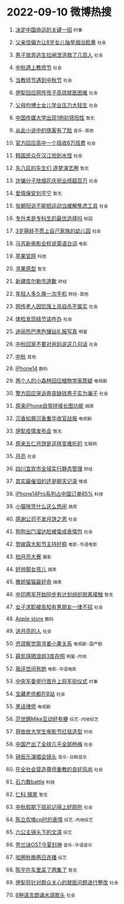 # 2022-09-10 微博热搜 
1. [决定中国命运的关键一招](https://m.weibo.cn/search?containerid=100103type%3D1%26t%3D10%26q%3D%23%E5%86%B3%E5%AE%9A%E4%B8%AD%E5%9B%BD%E5%91%BD%E8%BF%90%E7%9A%84%E5%85%B3%E9%94%AE%E4%B8%80%E6%8B%9B%23&stream_entry_id=51&isnewpage=1&extparam=seat%3D1%26cate%3D10103%26pos%3D0%26filter_type%3Drealtimehot%26c_type%3D51%26dgr%3D0%26display_time%3D1662758636%26pre_seqid%3D1662758636030921958138&luicode=10000011&lfid=106003type%3D25%26t%3D3%26disable_hot%3D1%26filter_type%3Drealtimehot) `时事` 

2. [父亲信偏方让8岁女儿抽旱烟治脸黄](https://m.weibo.cn/search?containerid=100103type%3D1%26t%3D10%26q%3D%23%E7%88%B6%E4%BA%B2%E4%BF%A1%E5%81%8F%E6%96%B9%E8%AE%A98%E5%B2%81%E5%A5%B3%E5%84%BF%E6%8A%BD%E6%97%B1%E7%83%9F%E6%B2%BB%E8%84%B8%E9%BB%84%23&stream_entry_id=31&isnewpage=1&extparam=seat%3D1%26flag%3D0%26band_rank%3D1%26filter_type%3Drealtimehot%26lcate%3D5001%26c_type%3D31%26cate%3D0%26q%3D%2523%25E7%2588%25B6%25E4%25BA%25B2%25E4%25BF%25A1%25E5%2581%258F%25E6%2596%25B9%25E8%25AE%25A98%25E5%25B2%2581%25E5%25A5%25B3%25E5%2584%25BF%25E6%258A%25BD%25E6%2597%25B1%25E7%2583%259F%25E6%25B2%25BB%25E8%2584%25B8%25E9%25BB%2584%2523%26realpos%3D1%26dgr%3D0%26pos%3D0%26display_time%3D1662758636%26pre_seqid%3D1662758636030921958138&luicode=10000011&lfid=106003type%3D25%26t%3D3%26disable_hot%3D1%26filter_type%3Drealtimehot) `社会` 

3. [男子放弃逃生拉闸泄洪救了几百人](https://m.weibo.cn/search?containerid=100103type%3D1%26t%3D10%26q%3D%23%E7%94%B7%E5%AD%90%E6%94%BE%E5%BC%83%E9%80%83%E7%94%9F%E6%8B%89%E9%97%B8%E6%B3%84%E6%B4%AA%E6%95%91%E4%BA%86%E5%87%A0%E7%99%BE%E4%BA%BA%23&stream_entry_id=31&isnewpage=1&extparam=seat%3D1%26flag%3D0%26band_rank%3D2%26filter_type%3Drealtimehot%26lcate%3D5001%26c_type%3D31%26cate%3D0%26q%3D%2523%25E7%2594%25B7%25E5%25AD%2590%25E6%2594%25BE%25E5%25BC%2583%25E9%2580%2583%25E7%2594%259F%25E6%258B%2589%25E9%2597%25B8%25E6%25B3%2584%25E6%25B4%25AA%25E6%2595%2591%25E4%25BA%2586%25E5%2587%25A0%25E7%2599%25BE%25E4%25BA%25BA%2523%26realpos%3D2%26dgr%3D0%26pos%3D1%26display_time%3D1662758636%26pre_seqid%3D1662758636030921958138&luicode=10000011&lfid=106003type%3D25%26t%3D3%26disable_hot%3D1%26filter_type%3Drealtimehot) `社会` 

4. [中秋遇上教师节](https://m.weibo.cn/search?containerid=100103type%3D1%26t%3D10%26q%3D%23%E4%B8%AD%E7%A7%8B%E9%81%87%E4%B8%8A%E6%95%99%E5%B8%88%E8%8A%82%23&stream_entry_id=31&isnewpage=1&extparam=seat%3D1%26flag%3D0%26band_rank%3D3%26filter_type%3Drealtimehot%26lcate%3D5001%26c_type%3D31%26cate%3D0%26q%3D%2523%25E4%25B8%25AD%25E7%25A7%258B%25E9%2581%2587%25E4%25B8%258A%25E6%2595%2599%25E5%25B8%2588%25E8%258A%2582%2523%26realpos%3D3%26dgr%3D0%26pos%3D2%26display_time%3D1662758636%26pre_seqid%3D1662758636030921958138&luicode=10000011&lfid=106003type%3D25%26t%3D3%26disable_hot%3D1%26filter_type%3Drealtimehot) `社会` 

5. [当教师节遇到中秋节](https://m.weibo.cn/search?containerid=100103type%3D1%26t%3D10%26q%3D%23%E5%BD%93%E6%95%99%E5%B8%88%E8%8A%82%E9%81%87%E5%88%B0%E4%B8%AD%E7%A7%8B%E8%8A%82%23&stream_entry_id=31&isnewpage=1&extparam=seat%3D1%26band_rank%3D4%26topic_ad%3D1%26c_type%3D31%26lcate%3D5001%26cate%3D0%26filter_type%3Drealtimehot%26adid%3D165046%26q%3D%2523%25E5%25BD%2593%25E6%2595%2599%25E5%25B8%2588%25E8%258A%2582%25E9%2581%2587%25E5%2588%25B0%25E4%25B8%25AD%25E7%25A7%258B%25E8%258A%2582%2523%26dgr%3D0%26pos%3D3%26display_time%3D1662758636%26pre_seqid%3D1662758636030921958138&luicode=10000011&lfid=106003type%3D25%26t%3D3%26disable_hot%3D1%26filter_type%3Drealtimehot) `社会` 

6. [伊犁回应网传孩子高烧就医困难](https://m.weibo.cn/search?containerid=100103type%3D1%26t%3D10%26q%3D%23%E4%BC%8A%E7%8A%81%E5%9B%9E%E5%BA%94%E7%BD%91%E4%BC%A0%E5%AD%A9%E5%AD%90%E9%AB%98%E7%83%A7%E5%B0%B1%E5%8C%BB%E5%9B%B0%E9%9A%BE%23&stream_entry_id=31&isnewpage=1&extparam=seat%3D1%26flag%3D0%26band_rank%3D4%26filter_type%3Drealtimehot%26lcate%3D5001%26c_type%3D31%26cate%3D0%26q%3D%2523%25E4%25BC%258A%25E7%258A%2581%25E5%259B%259E%25E5%25BA%2594%25E7%25BD%2591%25E4%25BC%25A0%25E5%25AD%25A9%25E5%25AD%2590%25E9%25AB%2598%25E7%2583%25A7%25E5%25B0%25B1%25E5%258C%25BB%25E5%259B%25B0%25E9%259A%25BE%2523%26realpos%3D4%26dgr%3D0%26pos%3D4%26display_time%3D1662758636%26pre_seqid%3D1662758636030921958138&luicode=10000011&lfid=106003type%3D25%26t%3D3%26disable_hot%3D1%26filter_type%3Drealtimehot) `社会` 

7. [父母均博士女儿学业压力大轻生](https://m.weibo.cn/search?containerid=100103type%3D1%26t%3D10%26q%3D%23%E7%88%B6%E6%AF%8D%E5%9D%87%E5%8D%9A%E5%A3%AB%E5%A5%B3%E5%84%BF%E5%AD%A6%E4%B8%9A%E5%8E%8B%E5%8A%9B%E5%A4%A7%E8%BD%BB%E7%94%9F%23&stream_entry_id=31&isnewpage=1&extparam=seat%3D1%26flag%3D0%26band_rank%3D5%26filter_type%3Drealtimehot%26lcate%3D5001%26c_type%3D31%26cate%3D0%26q%3D%2523%25E7%2588%25B6%25E6%25AF%258D%25E5%259D%2587%25E5%258D%259A%25E5%25A3%25AB%25E5%25A5%25B3%25E5%2584%25BF%25E5%25AD%25A6%25E4%25B8%259A%25E5%258E%258B%25E5%258A%259B%25E5%25A4%25A7%25E8%25BD%25BB%25E7%2594%259F%2523%26realpos%3D5%26dgr%3D0%26pos%3D5%26display_time%3D1662758636%26pre_seqid%3D1662758636030921958138&luicode=10000011&lfid=106003type%3D25%26t%3D3%26disable_hot%3D1%26filter_type%3Drealtimehot) `社会` 

8. [中国传媒大学出现1例初筛阳性](https://m.weibo.cn/search?containerid=100103type%3D1%26t%3D10%26q%3D%23%E4%B8%AD%E5%9B%BD%E4%BC%A0%E5%AA%92%E5%A4%A7%E5%AD%A6%E5%87%BA%E7%8E%B01%E4%BE%8B%E5%88%9D%E7%AD%9B%E9%98%B3%E6%80%A7%23&stream_entry_id=31&isnewpage=1&extparam=seat%3D1%26flag%3D0%26band_rank%3D6%26filter_type%3Drealtimehot%26lcate%3D5001%26c_type%3D31%26cate%3D0%26q%3D%2523%25E4%25B8%25AD%25E5%259B%25BD%25E4%25BC%25A0%25E5%25AA%2592%25E5%25A4%25A7%25E5%25AD%25A6%25E5%2587%25BA%25E7%258E%25B01%25E4%25BE%258B%25E5%2588%259D%25E7%25AD%259B%25E9%2598%25B3%25E6%2580%25A7%2523%26realpos%3D6%26dgr%3D0%26pos%3D6%26display_time%3D1662758636%26pre_seqid%3D1662758636030921958138&luicode=10000011&lfid=106003type%3D25%26t%3D3%26disable_hot%3D1%26filter_type%3Drealtimehot) `暂无` 

9. [从此小说中的侠客有了脸](https://m.weibo.cn/search?containerid=100103type%3D1%26t%3D10%26q%3D%23%E4%BB%8E%E6%AD%A4%E5%B0%8F%E8%AF%B4%E4%B8%AD%E7%9A%84%E4%BE%A0%E5%AE%A2%E6%9C%89%E4%BA%86%E8%84%B8%23&stream_entry_id=31&isnewpage=1&extparam=seat%3D1%26flag%3D0%26band_rank%3D7%26filter_type%3Drealtimehot%26lcate%3D5001%26c_type%3D31%26cate%3D0%26q%3D%2523%25E4%25BB%258E%25E6%25AD%25A4%25E5%25B0%258F%25E8%25AF%25B4%25E4%25B8%25AD%25E7%259A%2584%25E4%25BE%25A0%25E5%25AE%25A2%25E6%259C%2589%25E4%25BA%2586%25E8%2584%25B8%2523%26realpos%3D7%26dgr%3D0%26pos%3D7%26display_time%3D1662758636%26pre_seqid%3D1662758636030921958138&luicode=10000011&lfid=106003type%3D25%26t%3D3%26disable_hot%3D1%26filter_type%3Drealtimehot) `音乐-其他` 

10. [官方回应高中一个班收8万班费](https://m.weibo.cn/search?containerid=100103type%3D1%26t%3D10%26q%3D%23%E5%AE%98%E6%96%B9%E5%9B%9E%E5%BA%94%E9%AB%98%E4%B8%AD%E4%B8%80%E4%B8%AA%E7%8F%AD%E6%94%B68%E4%B8%87%E7%8F%AD%E8%B4%B9%23&stream_entry_id=31&isnewpage=1&extparam=seat%3D1%26flag%3D0%26band_rank%3D8%26filter_type%3Drealtimehot%26lcate%3D5001%26c_type%3D31%26cate%3D0%26q%3D%2523%25E5%25AE%2598%25E6%2596%25B9%25E5%259B%259E%25E5%25BA%2594%25E9%25AB%2598%25E4%25B8%25AD%25E4%25B8%2580%25E4%25B8%25AA%25E7%258F%25AD%25E6%2594%25B68%25E4%25B8%2587%25E7%258F%25AD%25E8%25B4%25B9%2523%26realpos%3D8%26dgr%3D0%26pos%3D8%26display_time%3D1662758636%26pre_seqid%3D1662758636030921958138&luicode=10000011&lfid=106003type%3D25%26t%3D3%26disable_hot%3D1%26filter_type%3Drealtimehot) `社会` 

11. [韩国民众在汉江拍到水怪](https://m.weibo.cn/search?containerid=100103type%3D1%26t%3D10%26q%3D%23%E9%9F%A9%E5%9B%BD%E6%B0%91%E4%BC%97%E5%9C%A8%E6%B1%89%E6%B1%9F%E6%8B%8D%E5%88%B0%E6%B0%B4%E6%80%AA%23&stream_entry_id=31&isnewpage=1&extparam=seat%3D1%26flag%3D0%26band_rank%3D9%26filter_type%3Drealtimehot%26lcate%3D5001%26c_type%3D31%26cate%3D0%26q%3D%2523%25E9%259F%25A9%25E5%259B%25BD%25E6%25B0%2591%25E4%25BC%2597%25E5%259C%25A8%25E6%25B1%2589%25E6%25B1%259F%25E6%258B%258D%25E5%2588%25B0%25E6%25B0%25B4%25E6%2580%25AA%2523%26realpos%3D9%26dgr%3D0%26pos%3D9%26display_time%3D1662758636%26pre_seqid%3D1662758636030921958138&luicode=10000011&lfid=106003type%3D25%26t%3D3%26disable_hot%3D1%26filter_type%3Drealtimehot) `社会` 

12. [东八区的先生们 逐梦演艺圈](https://m.weibo.cn/search?containerid=100103type%3D1%26t%3D10%26q%3D%E4%B8%9C%E5%85%AB%E5%8C%BA%E7%9A%84%E5%85%88%E7%94%9F%E4%BB%AC+%E9%80%90%E6%A2%A6%E6%BC%94%E8%89%BA%E5%9C%88&stream_entry_id=31&isnewpage=1&extparam=seat%3D1%26flag%3D0%26band_rank%3D10%26filter_type%3Drealtimehot%26lcate%3D5001%26c_type%3D31%26cate%3D0%26q%3D%25E4%25B8%259C%25E5%2585%25AB%25E5%258C%25BA%25E7%259A%2584%25E5%2585%2588%25E7%2594%259F%25E4%25BB%25AC%2520%25E9%2580%2590%25E6%25A2%25A6%25E6%25BC%2594%25E8%2589%25BA%25E5%259C%2588%26realpos%3D10%26dgr%3D0%26pos%3D10%26display_time%3D1662758636%26pre_seqid%3D1662758636030921958138&luicode=10000011&lfid=106003type%3D25%26t%3D3%26disable_hot%3D1%26filter_type%3Drealtimehot) `暂无` 

13. [诈骗分子放烟花庆祝业绩超百万](https://m.weibo.cn/search?containerid=100103type%3D1%26t%3D10%26q%3D%23%E8%AF%88%E9%AA%97%E5%88%86%E5%AD%90%E6%94%BE%E7%83%9F%E8%8A%B1%E5%BA%86%E7%A5%9D%E4%B8%9A%E7%BB%A9%E8%B6%85%E7%99%BE%E4%B8%87%23&stream_entry_id=31&isnewpage=1&extparam=seat%3D1%26flag%3D0%26band_rank%3D11%26filter_type%3Drealtimehot%26lcate%3D5001%26c_type%3D31%26cate%3D0%26q%3D%2523%25E8%25AF%2588%25E9%25AA%2597%25E5%2588%2586%25E5%25AD%2590%25E6%2594%25BE%25E7%2583%259F%25E8%258A%25B1%25E5%25BA%2586%25E7%25A5%259D%25E4%25B8%259A%25E7%25BB%25A9%25E8%25B6%2585%25E7%2599%25BE%25E4%25B8%2587%2523%26realpos%3D11%26dgr%3D0%26pos%3D11%26display_time%3D1662758636%26pre_seqid%3D1662758636030921958138&luicode=10000011&lfid=106003type%3D25%26t%3D3%26disable_hot%3D1%26filter_type%3Drealtimehot) `社会` 

14. [爱情保安刘宇宁](http://m.weibo.cn/c/wbox?&id=076e2qeuae&roomid=15242&q=%23%E7%88%B1%E6%83%85%E4%BF%9D%E5%AE%89%E5%88%98%E5%AE%87%E5%AE%81%23&extparam=seat%3D1%26flag%3D0%26band_rank%3D12%26filter_type%3Drealtimehot%26lcate%3D5001%26c_type%3D31%26cate%3D0%26q%3D%2523%25E7%2588%25B1%25E6%2583%2585%25E4%25BF%259D%25E5%25AE%2589%25E5%2588%2598%25E5%25AE%2587%25E5%25AE%2581%2523%26realpos%3D12%26dgr%3D0%26pos%3D12%26display_time%3D1662758636%26pre_seqid%3D1662758636030921958138&luicode=10000011&lfid=106003type%3D25%26t%3D3%26disable_hot%3D1%26filter_type%3Drealtimehot) `暂无` 

15. [张朝阳说不能把运动当缓解焦虑工具](https://m.weibo.cn/search?containerid=100103type%3D1%26t%3D10%26q%3D%23%E5%BC%A0%E6%9C%9D%E9%98%B3%E8%AF%B4%E4%B8%8D%E8%83%BD%E6%8A%8A%E8%BF%90%E5%8A%A8%E5%BD%93%E7%BC%93%E8%A7%A3%E7%84%A6%E8%99%91%E5%B7%A5%E5%85%B7%23&stream_entry_id=31&isnewpage=1&extparam=seat%3D1%26flag%3D0%26band_rank%3D13%26filter_type%3Drealtimehot%26lcate%3D5001%26c_type%3D31%26cate%3D0%26q%3D%2523%25E5%25BC%25A0%25E6%259C%259D%25E9%2598%25B3%25E8%25AF%25B4%25E4%25B8%258D%25E8%2583%25BD%25E6%258A%258A%25E8%25BF%2590%25E5%258A%25A8%25E5%25BD%2593%25E7%25BC%2593%25E8%25A7%25A3%25E7%2584%25A6%25E8%2599%2591%25E5%25B7%25A5%25E5%2585%25B7%2523%26realpos%3D13%26dgr%3D0%26pos%3D13%26display_time%3D1662758636%26pre_seqid%3D1662758636030921958138&luicode=10000011&lfid=106003type%3D25%26t%3D3%26disable_hot%3D1%26filter_type%3Drealtimehot) `社会` 

16. [专升本是专科生的最优选择吗](https://m.weibo.cn/search?containerid=100103type%3D1%26t%3D10%26q%3D%23%E4%B8%93%E5%8D%87%E6%9C%AC%E6%98%AF%E4%B8%93%E7%A7%91%E7%94%9F%E7%9A%84%E6%9C%80%E4%BC%98%E9%80%89%E6%8B%A9%E5%90%97%23&stream_entry_id=31&isnewpage=1&extparam=seat%3D1%26flag%3D0%26band_rank%3D14%26filter_type%3Drealtimehot%26lcate%3D5001%26c_type%3D31%26cate%3D0%26q%3D%2523%25E4%25B8%2593%25E5%258D%2587%25E6%259C%25AC%25E6%2598%25AF%25E4%25B8%2593%25E7%25A7%2591%25E7%2594%259F%25E7%259A%2584%25E6%259C%2580%25E4%25BC%2598%25E9%2580%2589%25E6%258B%25A9%25E5%2590%2597%2523%26realpos%3D14%26dgr%3D0%26pos%3D14%26display_time%3D1662758636%26pre_seqid%3D1662758636030921958138&luicode=10000011&lfid=106003type%3D25%26t%3D3%26disable_hot%3D1%26filter_type%3Drealtimehot) `校园` 

17. [3岁萌娃不愿上自己家族的幼儿园](https://m.weibo.cn/search?containerid=100103type%3D1%26t%3D10%26q%3D%233%E5%B2%81%E8%90%8C%E5%A8%83%E4%B8%8D%E6%84%BF%E4%B8%8A%E8%87%AA%E5%B7%B1%E5%AE%B6%E6%97%8F%E7%9A%84%E5%B9%BC%E5%84%BF%E5%9B%AD%23&stream_entry_id=31&isnewpage=1&extparam=seat%3D1%26flag%3D0%26band_rank%3D15%26filter_type%3Drealtimehot%26lcate%3D5001%26c_type%3D31%26cate%3D0%26q%3D%25233%25E5%25B2%2581%25E8%2590%258C%25E5%25A8%2583%25E4%25B8%258D%25E6%2584%25BF%25E4%25B8%258A%25E8%2587%25AA%25E5%25B7%25B1%25E5%25AE%25B6%25E6%2597%258F%25E7%259A%2584%25E5%25B9%25BC%25E5%2584%25BF%25E5%259B%25AD%2523%26realpos%3D15%26dgr%3D0%26pos%3D15%26display_time%3D1662758636%26pre_seqid%3D1662758636030921958138&luicode=10000011&lfid=106003type%3D25%26t%3D3%26disable_hot%3D1%26filter_type%3Drealtimehot) `社会` 

18. [马苏新电影全程说蒙语台词](https://m.weibo.cn/search?containerid=100103type%3D1%26t%3D10%26q%3D%23%E9%A9%AC%E8%8B%8F%E6%96%B0%E7%94%B5%E5%BD%B1%E5%85%A8%E7%A8%8B%E8%AF%B4%E8%92%99%E8%AF%AD%E5%8F%B0%E8%AF%8D%23&stream_entry_id=31&isnewpage=1&extparam=seat%3D1%26flag%3D0%26band_rank%3D16%26filter_type%3Drealtimehot%26lcate%3D5001%26c_type%3D31%26cate%3D0%26q%3D%2523%25E9%25A9%25AC%25E8%258B%258F%25E6%2596%25B0%25E7%2594%25B5%25E5%25BD%25B1%25E5%2585%25A8%25E7%25A8%258B%25E8%25AF%25B4%25E8%2592%2599%25E8%25AF%25AD%25E5%258F%25B0%25E8%25AF%258D%2523%26realpos%3D16%26dgr%3D0%26pos%3D16%26display_time%3D1662758636%26pre_seqid%3D1662758636030921958138&luicode=10000011&lfid=106003type%3D25%26t%3D3%26disable_hot%3D1%26filter_type%3Drealtimehot) `电影` 

19. [苹果官网](https://m.weibo.cn/search?containerid=100103type%3D1%26t%3D10%26q%3D%E8%8B%B9%E6%9E%9C%E5%AE%98%E7%BD%91&stream_entry_id=31&isnewpage=1&extparam=seat%3D1%26flag%3D0%26band_rank%3D17%26filter_type%3Drealtimehot%26lcate%3D5001%26c_type%3D31%26cate%3D0%26q%3D%25E8%258B%25B9%25E6%259E%259C%25E5%25AE%2598%25E7%25BD%2591%26realpos%3D17%26dgr%3D0%26pos%3D17%26display_time%3D1662758636%26pre_seqid%3D1662758636030921958138&luicode=10000011&lfid=106003type%3D25%26t%3D3%26disable_hot%3D1%26filter_type%3Drealtimehot) `科技` 

20. [寻果原型](https://m.weibo.cn/search?containerid=100103type%3D1%26t%3D10%26q%3D%E5%AF%BB%E6%9E%9C%E5%8E%9F%E5%9E%8B&stream_entry_id=31&isnewpage=1&extparam=seat%3D1%26flag%3D0%26band_rank%3D18%26filter_type%3Drealtimehot%26lcate%3D5001%26c_type%3D31%26cate%3D0%26q%3D%25E5%25AF%25BB%25E6%259E%259C%25E5%258E%259F%25E5%259E%258B%26realpos%3D18%26dgr%3D0%26pos%3D18%26display_time%3D1662758636%26pre_seqid%3D1662758636030921958138&luicode=10000011&lfid=106003type%3D25%26t%3D3%26disable_hot%3D1%26filter_type%3Drealtimehot) `暂无` 

21. [新疆库尔勒市道歉](https://m.weibo.cn/search?containerid=100103type%3D1%26t%3D10%26q%3D%23%E6%96%B0%E7%96%86%E5%BA%93%E5%B0%94%E5%8B%92%E5%B8%82%E9%81%93%E6%AD%89%23&stream_entry_id=31&isnewpage=1&extparam=seat%3D1%26flag%3D0%26band_rank%3D19%26filter_type%3Drealtimehot%26lcate%3D5001%26c_type%3D31%26cate%3D0%26q%3D%2523%25E6%2596%25B0%25E7%2596%2586%25E5%25BA%2593%25E5%25B0%2594%25E5%258B%2592%25E5%25B8%2582%25E9%2581%2593%25E6%25AD%2589%2523%26realpos%3D19%26dgr%3D0%26pos%3D19%26display_time%3D1662758636%26pre_seqid%3D1662758636030921958138&luicode=10000011&lfid=106003type%3D25%26t%3D3%26disable_hot%3D1%26filter_type%3Drealtimehot) `财经` 

22. [年轻人多久换一次手机](https://m.weibo.cn/search?containerid=100103type%3D1%26t%3D10%26q%3D%23%E5%B9%B4%E8%BD%BB%E4%BA%BA%E5%A4%9A%E4%B9%85%E6%8D%A2%E4%B8%80%E6%AC%A1%E6%89%8B%E6%9C%BA%23&stream_entry_id=31&isnewpage=1&extparam=seat%3D1%26flag%3D0%26band_rank%3D20%26filter_type%3Drealtimehot%26lcate%3D5001%26c_type%3D31%26cate%3D0%26q%3D%2523%25E5%25B9%25B4%25E8%25BD%25BB%25E4%25BA%25BA%25E5%25A4%259A%25E4%25B9%2585%25E6%258D%25A2%25E4%25B8%2580%25E6%25AC%25A1%25E6%2589%258B%25E6%259C%25BA%2523%26realpos%3D20%26dgr%3D0%26pos%3D20%26display_time%3D1662758636%26pre_seqid%3D1662758636030921958138&luicode=10000011&lfid=106003type%3D25%26t%3D3%26disable_hot%3D1%26filter_type%3Drealtimehot) `财经-其他` 

23. [网传老人因饥饿上吊自杀不属实](https://m.weibo.cn/search?containerid=100103type%3D1%26t%3D10%26q%3D%E7%BD%91%E4%BC%A0%E8%80%81%E4%BA%BA%E5%9B%A0%E9%A5%A5%E9%A5%BF%E4%B8%8A%E5%90%8A%E8%87%AA%E6%9D%80%E4%B8%8D%E5%B1%9E%E5%AE%9E&stream_entry_id=31&isnewpage=1&extparam=seat%3D1%26flag%3D0%26band_rank%3D21%26filter_type%3Drealtimehot%26lcate%3D5001%26c_type%3D31%26cate%3D0%26q%3D%25E7%25BD%2591%25E4%25BC%25A0%25E8%2580%2581%25E4%25BA%25BA%25E5%259B%25A0%25E9%25A5%25A5%25E9%25A5%25BF%25E4%25B8%258A%25E5%2590%258A%25E8%2587%25AA%25E6%259D%2580%25E4%25B8%258D%25E5%25B1%259E%25E5%25AE%259E%26realpos%3D21%26dgr%3D0%26pos%3D21%26display_time%3D1662758636%26pre_seqid%3D1662758636030921958138&luicode=10000011&lfid=106003type%3D25%26t%3D3%26disable_hot%3D1%26filter_type%3Drealtimehot) `社会` 

24. [体检发现结节该咋办](https://m.weibo.cn/search?containerid=100103type%3D1%26t%3D10%26q%3D%23%E4%BD%93%E6%A3%80%E5%8F%91%E7%8E%B0%E7%BB%93%E8%8A%82%E8%AF%A5%E5%92%8B%E5%8A%9E%23&stream_entry_id=31&isnewpage=1&extparam=seat%3D1%26flag%3D1%26band_rank%3D22%26filter_type%3Drealtimehot%26lcate%3D5001%26c_type%3D31%26cate%3D0%26q%3D%2523%25E4%25BD%2593%25E6%25A3%2580%25E5%258F%2591%25E7%258E%25B0%25E7%25BB%2593%25E8%258A%2582%25E8%25AF%25A5%25E5%2592%258B%25E5%258A%259E%2523%26realpos%3D22%26dgr%3D0%26pos%3D22%26display_time%3D1662758636%26pre_seqid%3D1662758636030921958138&luicode=10000011&lfid=106003type%3D25%26t%3D3%26disable_hot%3D1%26filter_type%3Drealtimehot) `社会` 

25. [迪丽热巴黑色镶钻礼服写真](https://m.weibo.cn/search?containerid=100103type%3D1%26t%3D10%26q%3D%23%E8%BF%AA%E4%B8%BD%E7%83%AD%E5%B7%B4%E9%BB%91%E8%89%B2%E9%95%B6%E9%92%BB%E7%A4%BC%E6%9C%8D%E5%86%99%E7%9C%9F%23&stream_entry_id=31&isnewpage=1&extparam=seat%3D1%26flag%3D0%26band_rank%3D23%26filter_type%3Drealtimehot%26lcate%3D5001%26c_type%3D31%26cate%3D0%26q%3D%2523%25E8%25BF%25AA%25E4%25B8%25BD%25E7%2583%25AD%25E5%25B7%25B4%25E9%25BB%2591%25E8%2589%25B2%25E9%2595%25B6%25E9%2592%25BB%25E7%25A4%25BC%25E6%259C%258D%25E5%2586%2599%25E7%259C%259F%2523%26realpos%3D23%26dgr%3D0%26pos%3D23%26display_time%3D1662758636%26pre_seqid%3D1662758636030921958138&luicode=10000011&lfid=106003type%3D25%26t%3D3%26disable_hot%3D1%26filter_type%3Drealtimehot) `明星` 

26. [中秋回家不要对爸妈说这几句话](https://m.weibo.cn/search?containerid=100103type%3D1%26t%3D10%26q%3D%23%E4%B8%AD%E7%A7%8B%E5%9B%9E%E5%AE%B6%E4%B8%8D%E8%A6%81%E5%AF%B9%E7%88%B8%E5%A6%88%E8%AF%B4%E8%BF%99%E5%87%A0%E5%8F%A5%E8%AF%9D%23&stream_entry_id=31&isnewpage=1&extparam=seat%3D1%26flag%3D0%26band_rank%3D24%26filter_type%3Drealtimehot%26lcate%3D5001%26c_type%3D31%26cate%3D0%26q%3D%2523%25E4%25B8%25AD%25E7%25A7%258B%25E5%259B%259E%25E5%25AE%25B6%25E4%25B8%258D%25E8%25A6%2581%25E5%25AF%25B9%25E7%2588%25B8%25E5%25A6%2588%25E8%25AF%25B4%25E8%25BF%2599%25E5%2587%25A0%25E5%258F%25A5%25E8%25AF%259D%2523%26realpos%3D24%26dgr%3D0%26pos%3D24%26display_time%3D1662758636%26pre_seqid%3D1662758636030921958138&luicode=10000011&lfid=106003type%3D25%26t%3D3%26disable_hot%3D1%26filter_type%3Drealtimehot) `社会` 

27. [中秋](https://m.weibo.cn/search?containerid=100103type%3D1%26t%3D10%26q%3D%23%E4%B8%AD%E7%A7%8B%23&stream_entry_id=31&isnewpage=1&extparam=seat%3D1%26flag%3D0%26band_rank%3D25%26filter_type%3Drealtimehot%26lcate%3D5001%26c_type%3D31%26cate%3D0%26q%3D%2523%25E4%25B8%25AD%25E7%25A7%258B%2523%26realpos%3D25%26dgr%3D0%26pos%3D25%26display_time%3D1662758636%26pre_seqid%3D1662758636030921958138&luicode=10000011&lfid=106003type%3D25%26t%3D3%26disable_hot%3D1%26filter_type%3Drealtimehot) `其他` 

28. [iPhone14](https://m.weibo.cn/search?containerid=100103type%3D1%26t%3D10%26q%3DiPhone14&stream_entry_id=31&isnewpage=1&extparam=seat%3D1%26flag%3D0%26band_rank%3D26%26filter_type%3Drealtimehot%26lcate%3D5001%26c_type%3D31%26cate%3D0%26q%3DiPhone14%26realpos%3D26%26dgr%3D0%26pos%3D26%26display_time%3D1662758636%26pre_seqid%3D1662758636030921958138&luicode=10000011&lfid=106003type%3D25%26t%3D3%26disable_hot%3D1%26filter_type%3Drealtimehot) `数码` 

29. [两个人的小森林回应植物学家质疑](http://m.weibo.cn/c/wbox?&id=076e2qeuae&roomid=15218&q=%23%E4%B8%A4%E4%B8%AA%E4%BA%BA%E7%9A%84%E5%B0%8F%E6%A3%AE%E6%9E%97%E5%9B%9E%E5%BA%94%E6%A4%8D%E7%89%A9%E5%AD%A6%E5%AE%B6%E8%B4%A8%E7%96%91%23&extparam=seat%3D1%26flag%3D0%26band_rank%3D27%26filter_type%3Drealtimehot%26lcate%3D5001%26c_type%3D31%26cate%3D0%26q%3D%2523%25E4%25B8%25A4%25E4%25B8%25AA%25E4%25BA%25BA%25E7%259A%2584%25E5%25B0%258F%25E6%25A3%25AE%25E6%259E%2597%25E5%259B%259E%25E5%25BA%2594%25E6%25A4%258D%25E7%2589%25A9%25E5%25AD%25A6%25E5%25AE%25B6%25E8%25B4%25A8%25E7%2596%2591%2523%26realpos%3D27%26dgr%3D0%26pos%3D27%26display_time%3D1662758636%26pre_seqid%3D1662758636030921958138&luicode=10000011&lfid=106003type%3D25%26t%3D3%26disable_hot%3D1%26filter_type%3Drealtimehot) `电视剧` 

30. [警方回应哭诉奔丧缺钱男子实为骗子](https://m.weibo.cn/search?containerid=100103type%3D1%26t%3D10%26q%3D%23%E8%AD%A6%E6%96%B9%E5%9B%9E%E5%BA%94%E5%93%AD%E8%AF%89%E5%A5%94%E4%B8%A7%E7%BC%BA%E9%92%B1%E7%94%B7%E5%AD%90%E5%AE%9E%E4%B8%BA%E9%AA%97%E5%AD%90%23&stream_entry_id=31&isnewpage=1&extparam=seat%3D1%26flag%3D0%26band_rank%3D28%26filter_type%3Drealtimehot%26lcate%3D5001%26c_type%3D31%26cate%3D0%26q%3D%2523%25E8%25AD%25A6%25E6%2596%25B9%25E5%259B%259E%25E5%25BA%2594%25E5%2593%25AD%25E8%25AF%2589%25E5%25A5%2594%25E4%25B8%25A7%25E7%25BC%25BA%25E9%2592%25B1%25E7%2594%25B7%25E5%25AD%2590%25E5%25AE%259E%25E4%25B8%25BA%25E9%25AA%2597%25E5%25AD%2590%2523%26realpos%3D28%26dgr%3D0%26pos%3D28%26display_time%3D1662758636%26pre_seqid%3D1662758636030921958138&luicode=10000011&lfid=106003type%3D25%26t%3D3%26disable_hot%3D1%26filter_type%3Drealtimehot) `社会` 

31. [原来iPhone自带拼接长图功能](https://m.weibo.cn/search?containerid=100103type%3D1%26t%3D10%26q%3D%23%E5%8E%9F%E6%9D%A5iPhone%E8%87%AA%E5%B8%A6%E6%8B%BC%E6%8E%A5%E9%95%BF%E5%9B%BE%E5%8A%9F%E8%83%BD%23&stream_entry_id=31&isnewpage=1&extparam=seat%3D1%26flag%3D0%26band_rank%3D29%26filter_type%3Drealtimehot%26lcate%3D5001%26c_type%3D31%26cate%3D0%26q%3D%2523%25E5%258E%259F%25E6%259D%25A5iPhone%25E8%2587%25AA%25E5%25B8%25A6%25E6%258B%25BC%25E6%258E%25A5%25E9%2595%25BF%25E5%259B%25BE%25E5%258A%259F%25E8%2583%25BD%2523%26realpos%3D29%26dgr%3D0%26pos%3D29%26display_time%3D1662758636%26pre_seqid%3D1662758636030921958138&luicode=10000011&lfid=106003type%3D25%26t%3D3%26disable_hot%3D1%26filter_type%3Drealtimehot) `搞笑` 

32. [沉香如屑沉香重华收官战报](http://m.weibo.cn/c/wbox?&id=076e2qeuae&roomid=15257&q=%23%E6%B2%89%E9%A6%99%E5%A6%82%E5%B1%91%E6%B2%89%E9%A6%99%E9%87%8D%E5%8D%8E%E6%94%B6%E5%AE%98%E6%88%98%E6%8A%A5%23&extparam=seat%3D1%26flag%3D0%26band_rank%3D30%26filter_type%3Drealtimehot%26lcate%3D5001%26c_type%3D31%26cate%3D0%26q%3D%2523%25E6%25B2%2589%25E9%25A6%2599%25E5%25A6%2582%25E5%25B1%2591%25E6%25B2%2589%25E9%25A6%2599%25E9%2587%258D%25E5%258D%258E%25E6%2594%25B6%25E5%25AE%2598%25E6%2588%2598%25E6%258A%25A5%2523%26realpos%3D30%26dgr%3D0%26pos%3D30%26display_time%3D1662758636%26pre_seqid%3D1662758636030921958138&luicode=10000011&lfid=106003type%3D25%26t%3D3%26disable_hot%3D1%26filter_type%3Drealtimehot) `电视剧` 

33. [伊犁疫情发布会](https://m.weibo.cn/search?containerid=100103type%3D1%26t%3D10%26q%3D%23%E4%BC%8A%E7%8A%81%E7%96%AB%E6%83%85%E5%8F%91%E5%B8%83%E4%BC%9A%23&stream_entry_id=31&isnewpage=1&extparam=seat%3D1%26flag%3D0%26band_rank%3D31%26filter_type%3Drealtimehot%26lcate%3D5001%26c_type%3D31%26cate%3D0%26q%3D%2523%25E4%25BC%258A%25E7%258A%2581%25E7%2596%25AB%25E6%2583%2585%25E5%258F%2591%25E5%25B8%2583%25E4%25BC%259A%2523%26realpos%3D31%26dgr%3D0%26pos%3D31%26display_time%3D1662758636%26pre_seqid%3D1662758636030921958138&luicode=10000011&lfid=106003type%3D25%26t%3D3%26disable_hot%3D1%26filter_type%3Drealtimehot) `暂无` 

34. [原来五仁月饼是这样变难吃的](https://m.weibo.cn/search?containerid=100103type%3D1%26t%3D10%26q%3D%23%E5%8E%9F%E6%9D%A5%E4%BA%94%E4%BB%81%E6%9C%88%E9%A5%BC%E6%98%AF%E8%BF%99%E6%A0%B7%E5%8F%98%E9%9A%BE%E5%90%83%E7%9A%84%23&stream_entry_id=31&isnewpage=1&extparam=seat%3D1%26flag%3D0%26band_rank%3D32%26filter_type%3Drealtimehot%26lcate%3D5001%26c_type%3D31%26cate%3D0%26q%3D%2523%25E5%258E%259F%25E6%259D%25A5%25E4%25BA%2594%25E4%25BB%2581%25E6%259C%2588%25E9%25A5%25BC%25E6%2598%25AF%25E8%25BF%2599%25E6%25A0%25B7%25E5%258F%2598%25E9%259A%25BE%25E5%2590%2583%25E7%259A%2584%2523%26realpos%3D32%26dgr%3D0%26pos%3D32%26display_time%3D1662758636%26pre_seqid%3D1662758636030921958138&luicode=10000011&lfid=106003type%3D25%26t%3D3%26disable_hot%3D1%26filter_type%3Drealtimehot) `互联网` 

35. [月亮](https://m.weibo.cn/search?containerid=100103type%3D1%26t%3D10%26q%3D%E6%9C%88%E4%BA%AE&stream_entry_id=31&isnewpage=1&extparam=seat%3D1%26flag%3D0%26band_rank%3D33%26filter_type%3Drealtimehot%26lcate%3D5001%26c_type%3D31%26cate%3D0%26q%3D%25E6%259C%2588%25E4%25BA%25AE%26realpos%3D33%26dgr%3D0%26pos%3D33%26display_time%3D1662758636%26pre_seqid%3D1662758636030921958138&luicode=10000011&lfid=106003type%3D25%26t%3D3%26disable_hot%3D1%26filter_type%3Drealtimehot) `社会` 

36. [四川宜宾市全域实行静态管理](https://m.weibo.cn/search?containerid=100103type%3D1%26t%3D10%26q%3D%23%E5%9B%9B%E5%B7%9D%E5%AE%9C%E5%AE%BE%E5%B8%82%E5%85%A8%E5%9F%9F%E5%AE%9E%E8%A1%8C%E9%9D%99%E6%80%81%E7%AE%A1%E7%90%86%23&stream_entry_id=31&isnewpage=1&extparam=seat%3D1%26flag%3D0%26band_rank%3D34%26filter_type%3Drealtimehot%26lcate%3D5001%26c_type%3D31%26cate%3D0%26q%3D%2523%25E5%259B%259B%25E5%25B7%259D%25E5%25AE%259C%25E5%25AE%25BE%25E5%25B8%2582%25E5%2585%25A8%25E5%259F%259F%25E5%25AE%259E%25E8%25A1%258C%25E9%259D%2599%25E6%2580%2581%25E7%25AE%25A1%25E7%2590%2586%2523%26realpos%3D34%26dgr%3D0%26pos%3D34%26display_time%3D1662758636%26pre_seqid%3D1662758636030921958138&luicode=10000011&lfid=106003type%3D25%26t%3D3%26disable_hot%3D1%26filter_type%3Drealtimehot) `财经` 

37. [其实最催泪的还是聊天记录](http://m.weibo.cn/c/wbox?&id=076e2qeuae&roomid=15233&q=%23%E5%85%B6%E5%AE%9E%E6%9C%80%E5%82%AC%E6%B3%AA%E7%9A%84%E8%BF%98%E6%98%AF%E8%81%8A%E5%A4%A9%E8%AE%B0%E5%BD%95%23&extparam=seat%3D1%26flag%3D0%26band_rank%3D35%26filter_type%3Drealtimehot%26lcate%3D5001%26c_type%3D31%26cate%3D0%26q%3D%2523%25E5%2585%25B6%25E5%25AE%259E%25E6%259C%2580%25E5%2582%25AC%25E6%25B3%25AA%25E7%259A%2584%25E8%25BF%2598%25E6%2598%25AF%25E8%2581%258A%25E5%25A4%25A9%25E8%25AE%25B0%25E5%25BD%2595%2523%26realpos%3D35%26dgr%3D0%26pos%3D35%26display_time%3D1662758636%26pre_seqid%3D1662758636030921958138&luicode=10000011&lfid=106003type%3D25%26t%3D3%26disable_hot%3D1%26filter_type%3Drealtimehot) `情感` 

38. [iPhone14Pro系列占中国订单85%](https://m.weibo.cn/search?containerid=100103type%3D1%26t%3D10%26q%3D%23iPhone14Pro%E7%B3%BB%E5%88%97%E5%8D%A0%E4%B8%AD%E5%9B%BD%E8%AE%A2%E5%8D%9585%25%23&stream_entry_id=31&isnewpage=1&extparam=seat%3D1%26flag%3D0%26band_rank%3D36%26filter_type%3Drealtimehot%26lcate%3D5001%26c_type%3D31%26cate%3D0%26q%3D%2523iPhone14Pro%25E7%25B3%25BB%25E5%2588%2597%25E5%258D%25A0%25E4%25B8%25AD%25E5%259B%25BD%25E8%25AE%25A2%25E5%258D%259585%2525%2523%26realpos%3D36%26dgr%3D0%26pos%3D36%26display_time%3D1662758636%26pre_seqid%3D1662758636030921958138&luicode=10000011&lfid=106003type%3D25%26t%3D3%26disable_hot%3D1%26filter_type%3Drealtimehot) `科技` 

39. [小猫咪凭什么这么悠闲](https://m.weibo.cn/search?containerid=100103type%3D1%26t%3D10%26q%3D%23%E5%B0%8F%E7%8C%AB%E5%92%AA%E5%87%AD%E4%BB%80%E4%B9%88%E8%BF%99%E4%B9%88%E6%82%A0%E9%97%B2%23&stream_entry_id=31&isnewpage=1&extparam=seat%3D1%26flag%3D0%26band_rank%3D37%26filter_type%3Drealtimehot%26lcate%3D5001%26c_type%3D31%26cate%3D0%26q%3D%2523%25E5%25B0%258F%25E7%258C%25AB%25E5%2592%25AA%25E5%2587%25AD%25E4%25BB%2580%25E4%25B9%2588%25E8%25BF%2599%25E4%25B9%2588%25E6%2582%25A0%25E9%2597%25B2%2523%26realpos%3D37%26dgr%3D0%26pos%3D37%26display_time%3D1662758636%26pre_seqid%3D1662758636030921958138&luicode=10000011&lfid=106003type%3D25%26t%3D3%26disable_hot%3D1%26filter_type%3Drealtimehot) `搞笑` 

40. [感谢公司不发月饼之恩](https://m.weibo.cn/search?containerid=100103type%3D1%26t%3D10%26q%3D%23%E6%84%9F%E8%B0%A2%E5%85%AC%E5%8F%B8%E4%B8%8D%E5%8F%91%E6%9C%88%E9%A5%BC%E4%B9%8B%E6%81%A9%23&stream_entry_id=31&isnewpage=1&extparam=seat%3D1%26flag%3D0%26band_rank%3D38%26filter_type%3Drealtimehot%26lcate%3D5001%26c_type%3D31%26cate%3D0%26q%3D%2523%25E6%2584%259F%25E8%25B0%25A2%25E5%2585%25AC%25E5%258F%25B8%25E4%25B8%258D%25E5%258F%2591%25E6%259C%2588%25E9%25A5%25BC%25E4%25B9%258B%25E6%2581%25A9%2523%26realpos%3D38%26dgr%3D0%26pos%3D38%26display_time%3D1662758636%26pre_seqid%3D1662758636030921958138&luicode=10000011&lfid=106003type%3D25%26t%3D3%26disable_hot%3D1%26filter_type%3Drealtimehot) `社会` 

41. [狗狗出门溜达脸被蛰成表情包](https://m.weibo.cn/search?containerid=100103type%3D1%26t%3D10%26q%3D%23%E7%8B%97%E7%8B%97%E5%87%BA%E9%97%A8%E6%BA%9C%E8%BE%BE%E8%84%B8%E8%A2%AB%E8%9B%B0%E6%88%90%E8%A1%A8%E6%83%85%E5%8C%85%23&stream_entry_id=31&isnewpage=1&extparam=seat%3D1%26flag%3D1%26band_rank%3D39%26filter_type%3Drealtimehot%26lcate%3D5001%26c_type%3D31%26cate%3D0%26q%3D%2523%25E7%258B%2597%25E7%258B%2597%25E5%2587%25BA%25E9%2597%25A8%25E6%25BA%259C%25E8%25BE%25BE%25E8%2584%25B8%25E8%25A2%25AB%25E8%259B%25B0%25E6%2588%2590%25E8%25A1%25A8%25E6%2583%2585%25E5%258C%2585%2523%26realpos%3D39%26dgr%3D0%26pos%3D39%26display_time%3D1662758636%26pre_seqid%3D1662758636030921958138&luicode=10000011&lfid=106003type%3D25%26t%3D3%26disable_hot%3D1%26filter_type%3Drealtimehot) `社会` 

42. [贺峻霖大影节主持好稳](https://m.weibo.cn/search?containerid=100103type%3D1%26t%3D10%26q%3D%23%E8%B4%BA%E5%B3%BB%E9%9C%96%E5%A4%A7%E5%BD%B1%E8%8A%82%E4%B8%BB%E6%8C%81%E5%A5%BD%E7%A8%B3%23&stream_entry_id=31&isnewpage=1&extparam=seat%3D1%26flag%3D0%26band_rank%3D40%26filter_type%3Drealtimehot%26lcate%3D5001%26c_type%3D31%26cate%3D0%26q%3D%2523%25E8%25B4%25BA%25E5%25B3%25BB%25E9%259C%2596%25E5%25A4%25A7%25E5%25BD%25B1%25E8%258A%2582%25E4%25B8%25BB%25E6%258C%2581%25E5%25A5%25BD%25E7%25A8%25B3%2523%26realpos%3D40%26dgr%3D0%26pos%3D40%26display_time%3D1662758636%26pre_seqid%3D1662758636030921958138&luicode=10000011&lfid=106003type%3D25%26t%3D3%26disable_hot%3D1%26filter_type%3Drealtimehot) `电影-华语电影` 

43. [拍月亮大赛](http://m.weibo.cn/c/wbox?&id=076e2qeuae&roomid=15159&q=%23%E6%8B%8D%E6%9C%88%E4%BA%AE%E5%A4%A7%E8%B5%9B%23&extparam=seat%3D1%26flag%3D0%26band_rank%3D41%26filter_type%3Drealtimehot%26lcate%3D5001%26c_type%3D31%26cate%3D0%26q%3D%2523%25E6%258B%258D%25E6%259C%2588%25E4%25BA%25AE%25E5%25A4%25A7%25E8%25B5%259B%2523%26realpos%3D41%26dgr%3D0%26pos%3D41%26display_time%3D1662758636%26pre_seqid%3D1662758636030921958138&luicode=10000011&lfid=106003type%3D25%26t%3D3%26disable_hot%3D1%26filter_type%3Drealtimehot) `摄影` 

44. [好帅那女孩儿](https://m.weibo.cn/search?containerid=100103type%3D1%26t%3D10%26q%3D%23%E5%A5%BD%E5%B8%85%E9%82%A3%E5%A5%B3%E5%AD%A9%E5%84%BF%23&stream_entry_id=31&isnewpage=1&extparam=seat%3D1%26flag%3D0%26band_rank%3D42%26filter_type%3Drealtimehot%26lcate%3D5001%26c_type%3D31%26cate%3D0%26q%3D%2523%25E5%25A5%25BD%25E5%25B8%2585%25E9%2582%25A3%25E5%25A5%25B3%25E5%25AD%25A9%25E5%2584%25BF%2523%26realpos%3D42%26dgr%3D0%26pos%3D42%26display_time%3D1662758636%26pre_seqid%3D1662758636030921958138&luicode=10000011&lfid=106003type%3D25%26t%3D3%26disable_hot%3D1%26filter_type%3Drealtimehot) `搞笑` 

45. [撒娇猫猫最好命](http://m.weibo.cn/c/wbox?&id=076e2qeuae&roomid=15190&q=%23%E6%92%92%E5%A8%87%E7%8C%AB%E7%8C%AB%E6%9C%80%E5%A5%BD%E5%91%BD%23&extparam=seat%3D1%26flag%3D0%26band_rank%3D43%26filter_type%3Drealtimehot%26lcate%3D5001%26c_type%3D31%26cate%3D0%26q%3D%2523%25E6%2592%2592%25E5%25A8%2587%25E7%258C%25AB%25E7%258C%25AB%25E6%259C%2580%25E5%25A5%25BD%25E5%2591%25BD%2523%26realpos%3D43%26dgr%3D0%26pos%3D43%26display_time%3D1662758636%26pre_seqid%3D1662758636030921958138&luicode=10000011&lfid=106003type%3D25%26t%3D3%26disable_hot%3D1%26filter_type%3Drealtimehot) `搞笑` 

46. [中印两军开始同步有计划组织脱离接触](https://m.weibo.cn/search?containerid=100103type%3D1%26t%3D10%26q%3D%23%E4%B8%AD%E5%8D%B0%E4%B8%A4%E5%86%9B%E5%BC%80%E5%A7%8B%E5%90%8C%E6%AD%A5%E6%9C%89%E8%AE%A1%E5%88%92%E7%BB%84%E7%BB%87%E8%84%B1%E7%A6%BB%E6%8E%A5%E8%A7%A6%23&stream_entry_id=31&isnewpage=1&extparam=seat%3D1%26flag%3D0%26band_rank%3D44%26filter_type%3Drealtimehot%26lcate%3D5001%26c_type%3D31%26cate%3D0%26q%3D%2523%25E4%25B8%25AD%25E5%258D%25B0%25E4%25B8%25A4%25E5%2586%259B%25E5%25BC%2580%25E5%25A7%258B%25E5%2590%258C%25E6%25AD%25A5%25E6%259C%2589%25E8%25AE%25A1%25E5%2588%2592%25E7%25BB%2584%25E7%25BB%2587%25E8%2584%25B1%25E7%25A6%25BB%25E6%258E%25A5%25E8%25A7%25A6%2523%26realpos%3D44%26dgr%3D0%26pos%3D44%26display_time%3D1662758636%26pre_seqid%3D1662758636030921958138&luicode=10000011&lfid=106003type%3D25%26t%3D3%26disable_hot%3D1%26filter_type%3Drealtimehot) `暂无` 

47. [女子求职被告知有男朋友一律不招](http://m.weibo.cn/c/wbox?&id=076e2qeuae&roomid=15227&q=%23%E5%A5%B3%E5%AD%90%E6%B1%82%E8%81%8C%E8%A2%AB%E5%91%8A%E7%9F%A5%E6%9C%89%E7%94%B7%E6%9C%8B%E5%8F%8B%E4%B8%80%E5%BE%8B%E4%B8%8D%E6%8B%9B%23&extparam=seat%3D1%26flag%3D0%26band_rank%3D45%26filter_type%3Drealtimehot%26lcate%3D5001%26c_type%3D31%26cate%3D0%26q%3D%2523%25E5%25A5%25B3%25E5%25AD%2590%25E6%25B1%2582%25E8%2581%258C%25E8%25A2%25AB%25E5%2591%258A%25E7%259F%25A5%25E6%259C%2589%25E7%2594%25B7%25E6%259C%258B%25E5%258F%258B%25E4%25B8%2580%25E5%25BE%258B%25E4%25B8%258D%25E6%258B%259B%2523%26realpos%3D45%26dgr%3D0%26pos%3D45%26display_time%3D1662758636%26pre_seqid%3D1662758636030921958138&luicode=10000011&lfid=106003type%3D25%26t%3D3%26disable_hot%3D1%26filter_type%3Drealtimehot) `社会` 

48. [Apple store](https://m.weibo.cn/search?containerid=100103type%3D1%26t%3D10%26q%3DApple+store&stream_entry_id=31&isnewpage=1&extparam=seat%3D1%26flag%3D0%26band_rank%3D46%26filter_type%3Drealtimehot%26lcate%3D5001%26c_type%3D31%26cate%3D0%26q%3DApple%2520store%26realpos%3D46%26dgr%3D0%26pos%3D46%26display_time%3D1662758636%26pre_seqid%3D1662758636030921958138&luicode=10000011&lfid=106003type%3D25%26t%3D3%26disable_hot%3D1%26filter_type%3Drealtimehot) `数码` 

49. [送月亮的人](https://m.weibo.cn/search?containerid=100103type%3D1%26t%3D10%26q%3D%23%E9%80%81%E6%9C%88%E4%BA%AE%E7%9A%84%E4%BA%BA%23&stream_entry_id=31&isnewpage=1&extparam=seat%3D1%26flag%3D1%26band_rank%3D47%26filter_type%3Drealtimehot%26lcate%3D5001%26c_type%3D31%26cate%3D0%26q%3D%2523%25E9%2580%2581%25E6%259C%2588%25E4%25BA%25AE%25E7%259A%2584%25E4%25BA%25BA%2523%26realpos%3D47%26dgr%3D0%26pos%3D47%26display_time%3D1662758636%26pre_seqid%3D1662758636030921958138&luicode=10000011&lfid=106003type%3D25%26t%3D3%26disable_hot%3D1%26filter_type%3Drealtimehot) `社会` 

50. [齐颂察觉周寻姜小果关系](http://m.weibo.cn/c/wbox?&id=076e2qeuae&roomid=15234&q=%23%E9%BD%90%E9%A2%82%E5%AF%9F%E8%A7%89%E5%91%A8%E5%AF%BB%E5%A7%9C%E5%B0%8F%E6%9E%9C%E5%85%B3%E7%B3%BB%23&extparam=seat%3D1%26flag%3D0%26band_rank%3D48%26filter_type%3Drealtimehot%26lcate%3D5001%26c_type%3D31%26cate%3D0%26q%3D%2523%25E9%25BD%2590%25E9%25A2%2582%25E5%25AF%259F%25E8%25A7%2589%25E5%2591%25A8%25E5%25AF%25BB%25E5%25A7%259C%25E5%25B0%258F%25E6%259E%259C%25E5%2585%25B3%25E7%25B3%25BB%2523%26realpos%3D48%26dgr%3D0%26pos%3D48%26display_time%3D1662758636%26pre_seqid%3D1662758636030921958138&luicode=10000011&lfid=106003type%3D25%26t%3D3%26disable_hot%3D1%26filter_type%3Drealtimehot) `电视剧-国产剧` 

51. [薛凯琪晒浪姐3库存照](http://m.weibo.cn/c/wbox?&id=076e2qeuae&roomid=15195&q=%23%E8%96%9B%E5%87%AF%E7%90%AA%E6%99%92%E6%B5%AA%E5%A7%903%E5%BA%93%E5%AD%98%E7%85%A7%23&extparam=seat%3D1%26flag%3D0%26band_rank%3D49%26filter_type%3Drealtimehot%26lcate%3D5001%26c_type%3D31%26cate%3D0%26q%3D%2523%25E8%2596%259B%25E5%2587%25AF%25E7%2590%25AA%25E6%2599%2592%25E6%25B5%25AA%25E5%25A7%25903%25E5%25BA%2593%25E5%25AD%2598%25E7%2585%25A7%2523%26realpos%3D49%26dgr%3D0%26pos%3D49%26display_time%3D1662758636%26pre_seqid%3D1662758636030921958138&luicode=10000011&lfid=106003type%3D25%26t%3D3%26disable_hot%3D1%26filter_type%3Drealtimehot) `明星-内地` 

52. [我评世间有她](https://m.weibo.cn/search?containerid=100103type%3D1%26t%3D10%26q%3D%23%E6%88%91%E8%AF%84%E4%B8%96%E9%97%B4%E6%9C%89%E5%A5%B9%23&stream_entry_id=31&isnewpage=1&extparam=seat%3D1%26flag%3D0%26band_rank%3D50%26filter_type%3Drealtimehot%26lcate%3D5001%26c_type%3D31%26cate%3D0%26q%3D%2523%25E6%2588%2591%25E8%25AF%2584%25E4%25B8%2596%25E9%2597%25B4%25E6%259C%2589%25E5%25A5%25B9%2523%26realpos%3D50%26dgr%3D0%26pos%3D50%26display_time%3D1662758636%26pre_seqid%3D1662758636030921958138&luicode=10000011&lfid=106003type%3D25%26t%3D3%26disable_hot%3D1%26filter_type%3Drealtimehot) `电影-华语电影` 

53. [中央军委举行晋升上将军衔仪式](https://m.weibo.cn/search?containerid=100103type%3D1%26t%3D10%26q%3D%23%E4%B8%AD%E5%A4%AE%E5%86%9B%E5%A7%94%E4%B8%BE%E8%A1%8C%E6%99%8B%E5%8D%87%E4%B8%8A%E5%B0%86%E5%86%9B%E8%A1%94%E4%BB%AA%E5%BC%8F%23&stream_entry_id=51&isnewpage=1&extparam=seat%3D1%26cate%3D10103%26pos%3D0%26filter_type%3Drealtimehot%26c_type%3D51%26dgr%3D0%26display_time%3D1662755307%26pre_seqid%3D1662755307775026376316&luicode=10000011&lfid=106003type%3D25%26t%3D3%26disable_hot%3D1%26filter_type%3Drealtimehot) `时事` 

54. [宝藏老师都在B站](https://m.weibo.cn/search?containerid=100103type%3D1%26t%3D10%26q%3D%23%E5%AE%9D%E8%97%8F%E8%80%81%E5%B8%88%E9%83%BD%E5%9C%A8B%E7%AB%99%23&stream_entry_id=31&isnewpage=1&extparam=seat%3D1%26band_rank%3D7%26topic_ad%3D1%26c_type%3D31%26lcate%3D5001%26cate%3D0%26filter_type%3Drealtimehot%26adid%3D164799%26q%3D%2523%25E5%25AE%259D%25E8%2597%258F%25E8%2580%2581%25E5%25B8%2588%25E9%2583%25BD%25E5%259C%25A8B%25E7%25AB%2599%2523%26dgr%3D0%26pos%3D6%26display_time%3D1662755307%26pre_seqid%3D1662755307775026376316&luicode=10000011&lfid=106003type%3D25%26t%3D3%26disable_hot%3D1%26filter_type%3Drealtimehot) `社会` 

55. [黑话律师](https://m.weibo.cn/search?containerid=100103type%3D1%26t%3D10%26q%3D%E9%BB%91%E8%AF%9D%E5%BE%8B%E5%B8%88&stream_entry_id=31&isnewpage=1&extparam=seat%3D1%26flag%3D0%26band_rank%3D47%26filter_type%3Drealtimehot%26lcate%3D5001%26c_type%3D31%26cate%3D0%26q%3D%25E9%25BB%2591%25E8%25AF%259D%25E5%25BE%258B%25E5%25B8%2588%26realpos%3D47%26dgr%3D0%26pos%3D47%26display_time%3D1662755307%26pre_seqid%3D1662755307775026376316&luicode=10000011&lfid=106003type%3D25%26t%3D3%26disable_hot%3D1%26filter_type%3Drealtimehot) `电视剧` 

56. [范世錡Mike互动好有梗](http://m.weibo.cn/c/wbox?&id=076e2qeuae&roomid=15247&q=%23%E8%8C%83%E4%B8%96%E9%8C%A1Mike%E4%BA%92%E5%8A%A8%E5%A5%BD%E6%9C%89%E6%A2%97%23&extparam=seat%3D1%26flag%3D1%26band_rank%3D50%26filter_type%3Drealtimehot%26lcate%3D5001%26c_type%3D31%26cate%3D0%26q%3D%2523%25E8%258C%2583%25E4%25B8%2596%25E9%258C%25A1Mike%25E4%25BA%2592%25E5%258A%25A8%25E5%25A5%25BD%25E6%259C%2589%25E6%25A2%2597%2523%26realpos%3D50%26dgr%3D0%26pos%3D50%26display_time%3D1662755307%26pre_seqid%3D1662755307775026376316&luicode=10000011&lfid=106003type%3D25%26t%3D3%26disable_hot%3D1%26filter_type%3Drealtimehot) `综艺-内地综艺` 

57. [蒋依依大学生电影节红毯造型](https://m.weibo.cn/search?containerid=100103type%3D1%26t%3D10%26q%3D%23%E8%92%8B%E4%BE%9D%E4%BE%9D%E5%A4%A7%E5%AD%A6%E7%94%9F%E7%94%B5%E5%BD%B1%E8%8A%82%E7%BA%A2%E6%AF%AF%E9%80%A0%E5%9E%8B%23&stream_entry_id=31&isnewpage=1&extparam=seat%3D1%26flag%3D0%26band_rank%3D37%26filter_type%3Drealtimehot%26lcate%3D5001%26c_type%3D31%26cate%3D0%26q%3D%2523%25E8%2592%258B%25E4%25BE%259D%25E4%25BE%259D%25E5%25A4%25A7%25E5%25AD%25A6%25E7%2594%259F%25E7%2594%25B5%25E5%25BD%25B1%25E8%258A%2582%25E7%25BA%25A2%25E6%25AF%25AF%25E9%2580%25A0%25E5%259E%258B%2523%26realpos%3D37%26dgr%3D0%26pos%3D36%26display_time%3D1662751334%26pre_seqid%3D166275133424904245238&luicode=10000011&lfid=106003type%3D25%26t%3D3%26disable_hot%3D1%26filter_type%3Drealtimehot) `时尚` 

58. [中国产出了全球几乎全部杨梅](https://m.weibo.cn/search?containerid=100103type%3D1%26t%3D10%26q%3D%23%E4%B8%AD%E5%9B%BD%E4%BA%A7%E5%87%BA%E4%BA%86%E5%85%A8%E7%90%83%E5%87%A0%E4%B9%8E%E5%85%A8%E9%83%A8%E6%9D%A8%E6%A2%85%23&stream_entry_id=31&isnewpage=1&extparam=seat%3D1%26flag%3D0%26band_rank%3D43%26filter_type%3Drealtimehot%26lcate%3D5001%26c_type%3D31%26cate%3D0%26q%3D%2523%25E4%25B8%25AD%25E5%259B%25BD%25E4%25BA%25A7%25E5%2587%25BA%25E4%25BA%2586%25E5%2585%25A8%25E7%2590%2583%25E5%2587%25A0%25E4%25B9%258E%25E5%2585%25A8%25E9%2583%25A8%25E6%259D%25A8%25E6%25A2%2585%2523%26realpos%3D43%26dgr%3D0%26pos%3D42%26display_time%3D1662751334%26pre_seqid%3D166275133424904245238&luicode=10000011&lfid=106003type%3D25%26t%3D3%26disable_hot%3D1%26filter_type%3Drealtimehot) `社会` 

59. [钟辰乐演唱会镜头](https://m.weibo.cn/search?containerid=100103type%3D1%26t%3D10%26q%3D%23%E9%92%9F%E8%BE%B0%E4%B9%90%E6%BC%94%E5%94%B1%E4%BC%9A%E9%95%9C%E5%A4%B4%23&stream_entry_id=31&isnewpage=1&extparam=seat%3D1%26flag%3D0%26band_rank%3D49%26filter_type%3Drealtimehot%26lcate%3D5001%26c_type%3D31%26cate%3D0%26q%3D%2523%25E9%2592%259F%25E8%25BE%25B0%25E4%25B9%2590%25E6%25BC%2594%25E5%2594%25B1%25E4%25BC%259A%25E9%2595%259C%25E5%25A4%25B4%2523%26realpos%3D49%26dgr%3D0%26pos%3D48%26display_time%3D1662751334%26pre_seqid%3D166275133424904245238&luicode=10000011&lfid=106003type%3D25%26t%3D3%26disable_hot%3D1%26filter_type%3Drealtimehot) `音乐-日韩音乐` 

60. [在全社会营造尊师重教的良好风尚](https://m.weibo.cn/search?containerid=100103type%3D1%26t%3D10%26q%3D%23%E5%9C%A8%E5%85%A8%E7%A4%BE%E4%BC%9A%E8%90%A5%E9%80%A0%E5%B0%8A%E5%B8%88%E9%87%8D%E6%95%99%E7%9A%84%E8%89%AF%E5%A5%BD%E9%A3%8E%E5%B0%9A%23&stream_entry_id=51&isnewpage=1&extparam=seat%3D1%26cate%3D10103%26pos%3D0%26filter_type%3Drealtimehot%26c_type%3D51%26dgr%3D0%26display_time%3D1662748395%26pre_seqid%3D1662748395581042912655&luicode=10000011&lfid=106003type%3D25%26t%3D3%26disable_hot%3D1%26filter_type%3Drealtimehot) `社会` 

61. [石力敢battle](https://m.weibo.cn/search?containerid=100103type%3D1%26t%3D10%26q%3D%23%E7%9F%B3%E5%8A%9B%E6%95%A2battle%23&stream_entry_id=31&isnewpage=1&extparam=seat%3D1%26band_rank%3D7%26topic_ad%3D1%26c_type%3D31%26lcate%3D5001%26cate%3D0%26filter_type%3Drealtimehot%26adid%3D164271%26q%3D%2523%25E7%259F%25B3%25E5%258A%259B%25E6%2595%25A2battle%2523%26dgr%3D0%26pos%3D6%26display_time%3D1662748395%26pre_seqid%3D1662748395581042912655&luicode=10000011&lfid=106003type%3D25%26t%3D3%26disable_hot%3D1%26filter_type%3Drealtimehot) `科技` 

62. [仁科 搞笑](https://m.weibo.cn/search?containerid=100103type%3D1%26t%3D10%26q%3D%E4%BB%81%E7%A7%91+%E6%90%9E%E7%AC%91&stream_entry_id=31&isnewpage=1&extparam=seat%3D1%26flag%3D1%26band_rank%3D33%26filter_type%3Drealtimehot%26lcate%3D5001%26c_type%3D31%26cate%3D0%26q%3D%25E4%25BB%2581%25E7%25A7%2591%2520%25E6%2590%259E%25E7%25AC%2591%26realpos%3D33%26dgr%3D0%26pos%3D33%26display_time%3D1662748395%26pre_seqid%3D1662748395581042912655&luicode=10000011&lfid=106003type%3D25%26t%3D3%26disable_hot%3D1%26filter_type%3Drealtimehot) `暂无` 

63. [中秋假期下班前记得上好厕所](https://m.weibo.cn/search?containerid=100103type%3D1%26t%3D10%26q%3D%23%E4%B8%AD%E7%A7%8B%E5%81%87%E6%9C%9F%E4%B8%8B%E7%8F%AD%E5%89%8D%E8%AE%B0%E5%BE%97%E4%B8%8A%E5%A5%BD%E5%8E%95%E6%89%80%23&stream_entry_id=31&isnewpage=1&extparam=seat%3D1%26flag%3D0%26band_rank%3D50%26filter_type%3Drealtimehot%26lcate%3D5001%26c_type%3D31%26cate%3D0%26q%3D%2523%25E4%25B8%25AD%25E7%25A7%258B%25E5%2581%2587%25E6%259C%259F%25E4%25B8%258B%25E7%258F%25AD%25E5%2589%258D%25E8%25AE%25B0%25E5%25BE%2597%25E4%25B8%258A%25E5%25A5%25BD%25E5%258E%2595%25E6%2589%2580%2523%26realpos%3D50%26dgr%3D0%26pos%3D50%26display_time%3D1662748395%26pre_seqid%3D1662748395581042912655&luicode=10000011&lfid=106003type%3D25%26t%3D3%26disable_hot%3D1%26filter_type%3Drealtimehot) `社会` 

64. [陈立农嗑cp时的表情](http://m.weibo.cn/c/wbox?&id=076e2qeuae&roomid=15258&q=%23%E9%99%88%E7%AB%8B%E5%86%9C%E5%97%91cp%E6%97%B6%E7%9A%84%E8%A1%A8%E6%83%85%23&extparam=seat%3D1%26flag%3D0%26band_rank%3D41%26filter_type%3Drealtimehot%26lcate%3D5001%26c_type%3D31%26cate%3D0%26q%3D%2523%25E9%2599%2588%25E7%25AB%258B%25E5%2586%259C%25E5%2597%2591cp%25E6%2597%25B6%25E7%259A%2584%25E8%25A1%25A8%25E6%2583%2585%2523%26realpos%3D41%26dgr%3D0%26pos%3D41%26display_time%3D1662744672%26pre_seqid%3D1662744672148021958136&luicode=10000011&lfid=106003type%3D25%26t%3D3%26disable_hot%3D1%26filter_type%3Drealtimehot) `综艺-内地综艺` 

65. [六公主镜头下的文淇](https://m.weibo.cn/search?containerid=100103type%3D1%26t%3D10%26q%3D%23%E5%85%AD%E5%85%AC%E4%B8%BB%E9%95%9C%E5%A4%B4%E4%B8%8B%E7%9A%84%E6%96%87%E6%B7%87%23&stream_entry_id=31&isnewpage=1&extparam=seat%3D1%26flag%3D0%26band_rank%3D42%26filter_type%3Drealtimehot%26lcate%3D5001%26c_type%3D31%26cate%3D0%26q%3D%2523%25E5%2585%25AD%25E5%2585%25AC%25E4%25B8%25BB%25E9%2595%259C%25E5%25A4%25B4%25E4%25B8%258B%25E7%259A%2584%25E6%2596%2587%25E6%25B7%2587%2523%26realpos%3D42%26dgr%3D0%26pos%3D42%26display_time%3D1662744672%26pre_seqid%3D1662744672148021958136&luicode=10000011&lfid=106003type%3D25%26t%3D3%26disable_hot%3D1%26filter_type%3Drealtimehot) `综艺` 

66. [苍兰诀OST今夏封神](http://m.weibo.cn/c/wbox?&id=076e2qeuae&roomid=15163&q=%23%E8%8B%8D%E5%85%B0%E8%AF%80OST%E4%BB%8A%E5%A4%8F%E5%B0%81%E7%A5%9E%23&extparam=seat%3D1%26flag%3D0%26band_rank%3D45%26filter_type%3Drealtimehot%26lcate%3D5001%26c_type%3D31%26cate%3D0%26q%3D%2523%25E8%258B%258D%25E5%2585%25B0%25E8%25AF%2580OST%25E4%25BB%258A%25E5%25A4%258F%25E5%25B0%2581%25E7%25A5%259E%2523%26realpos%3D45%26dgr%3D0%26pos%3D45%26display_time%3D1662744672%26pre_seqid%3D1662744672148021958136&luicode=10000011&lfid=106003type%3D25%26t%3D3%26disable_hot%3D1%26filter_type%3Drealtimehot) `音乐-华语音乐` 

67. [哈圈秋晚两日连播](https://m.weibo.cn/search?containerid=100103type%3D1%26t%3D10%26q%3D%23%E5%93%88%E5%9C%88%E7%A7%8B%E6%99%9A%E4%B8%A4%E6%97%A5%E8%BF%9E%E6%92%AD%23&stream_entry_id=31&isnewpage=1&extparam=seat%3D1%26band_rank%3D7%26pos%3D6%26c_type%3D31%26lcate%3D5001%26topic_ad%3D1%26filter_type%3Drealtimehot%26adid%3D164892%26q%3D%2523%25E5%2593%2588%25E5%259C%2588%25E7%25A7%258B%25E6%2599%259A%25E4%25B8%25A4%25E6%2597%25A5%25E8%25BF%259E%25E6%2592%25AD%2523%26dgr%3D0%26cate%3D0%26display_time%3D1662741438%26pre_seqid%3D1662741438213092768378&luicode=10000011&lfid=106003type%3D25%26t%3D3%26disable_hot%3D1%26filter_type%3Drealtimehot) `综艺` 

68. [陈宇在车里呆了两集了](http://m.weibo.cn/c/wbox?&id=076e2qeuae&roomid=15246&q=%23%E9%99%88%E5%AE%87%E5%9C%A8%E8%BD%A6%E9%87%8C%E5%91%86%E4%BA%86%E4%B8%A4%E9%9B%86%E4%BA%86%23&extparam=seat%3D1%26band_rank%3D38%26pos%3D38%26lcate%3D5001%26realpos%3D38%26c_type%3D31%26filter_type%3Drealtimehot%26q%3D%2523%25E9%2599%2588%25E5%25AE%2587%25E5%259C%25A8%25E8%25BD%25A6%25E9%2587%258C%25E5%2591%2586%25E4%25BA%2586%25E4%25B8%25A4%25E9%259B%2586%25E4%25BA%2586%2523%26flag%3D0%26dgr%3D0%26cate%3D0%26display_time%3D1662741438%26pre_seqid%3D1662741438213092768378&luicode=10000011&lfid=106003type%3D25%26t%3D3%26disable_hot%3D1%26filter_type%3Drealtimehot) `暂无` 

69. [伊犁将针对群众关心的就医问题进行整改](https://m.weibo.cn/search?containerid=100103type%3D1%26t%3D10%26q%3D%23%E4%BC%8A%E7%8A%81%E5%B0%86%E9%92%88%E5%AF%B9%E7%BE%A4%E4%BC%97%E5%85%B3%E5%BF%83%E7%9A%84%E5%B0%B1%E5%8C%BB%E9%97%AE%E9%A2%98%E8%BF%9B%E8%A1%8C%E6%95%B4%E6%94%B9%23&stream_entry_id=31&isnewpage=1&extparam=seat%3D1%26band_rank%3D45%26pos%3D45%26lcate%3D5001%26realpos%3D45%26c_type%3D31%26filter_type%3Drealtimehot%26q%3D%2523%25E4%25BC%258A%25E7%258A%2581%25E5%25B0%2586%25E9%2592%2588%25E5%25AF%25B9%25E7%25BE%25A4%25E4%25BC%2597%25E5%2585%25B3%25E5%25BF%2583%25E7%259A%2584%25E5%25B0%25B1%25E5%258C%25BB%25E9%2597%25AE%25E9%25A2%2598%25E8%25BF%259B%25E8%25A1%258C%25E6%2595%25B4%25E6%2594%25B9%2523%26flag%3D0%26dgr%3D0%26cate%3D0%26display_time%3D1662741438%26pre_seqid%3D1662741438213092768378&luicode=10000011&lfid=106003type%3D25%26t%3D3%26disable_hot%3D1%26filter_type%3Drealtimehot) `社会` 

70. [8种语言朗诵水调歌头](https://m.weibo.cn/search?containerid=100103type%3D1%26t%3D10%26q%3D%238%E7%A7%8D%E8%AF%AD%E8%A8%80%E6%9C%97%E8%AF%B5%E6%B0%B4%E8%B0%83%E6%AD%8C%E5%A4%B4%23&stream_entry_id=31&isnewpage=1&extparam=seat%3D1%26band_rank%3D46%26pos%3D46%26lcate%3D5001%26realpos%3D46%26c_type%3D31%26filter_type%3Drealtimehot%26q%3D%25238%25E7%25A7%258D%25E8%25AF%25AD%25E8%25A8%2580%25E6%259C%2597%25E8%25AF%25B5%25E6%25B0%25B4%25E8%25B0%2583%25E6%25AD%258C%25E5%25A4%25B4%2523%26flag%3D1%26dgr%3D0%26cate%3D0%26display_time%3D1662741438%26pre_seqid%3D1662741438213092768378&luicode=10000011&lfid=106003type%3D25%26t%3D3%26disable_hot%3D1%26filter_type%3Drealtimehot) `社会` 
